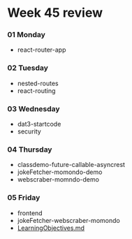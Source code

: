 # Week 45 review
### 01 Monday
* react-router-app
### 02 Tuesday
* nested-routes
* react-routing
### 03 Wednesday
* dat3-startcode
* security
### 04 Thursday
* classdemo-future-callable-asyncrest
* jokeFetcher-momondo-demo
* webscraber-momndo-demo
### 05 Friday
* frontend
* jokeFetcher-webscraber-momondo
* [LearningObjectives.md](https://github.com/cph-pk/3semWeek45/blob/main/05%20Friday/LearningObjectives.md)